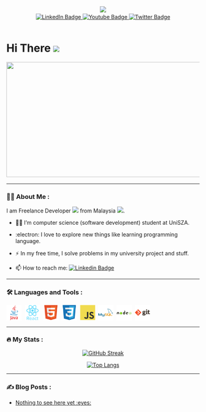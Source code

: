 <div id="header" align="center">
  <img src="https://media1.giphy.com/media/jdPMeyv9rn0hZHh8n9/giphy.gif?cid=ecf05e47iv0i96xaisms5d87vvpn0joobqaenmly65s311o1&rid=giphy.gif&ct=s" width="100"/>
</div>
<div align="center">
  <a href="https://www.linkedin.com/in/aqief-syahmi-1b61b21a4">
    <img src="https://img.shields.io/badge/LinkedIn-blue?style=for-the-badge&logo=linkedin&logoColor=white" alt="LinkedIn           Badge"/>
  </a>
  <a href="https://www.youtube.com/@aqiefsyahmi/featured">
    <img src="https://img.shields.io/badge/YouTube-red?style=for-the-badge&logo=youtube&logoColor=white" alt="Youtube Badge"/>
  </a>
  <a href="https://twitter.com/Aqief_Syahmi?t=lpp2OP1HI2bnTUho_QAOFA&s=09">
    <img src="https://img.shields.io/badge/Twitter-blue?style=for-the-badge&logo=twitter&logoColor=white" alt="Twitter Badge"/>
  </a>
</div>
<div align="center">
  <img src="https://komarev.com/ghpvc/?username=aqiefsyahmi&style=flat-square&color=blue" alt=""/>
</div>
<h1>
  Hi There
  <img src="https://media.giphy.com/media/hvRJCLFzcasrR4ia7z/giphy.gif" width="30px"/>
</h1>
<div align="center">
  <img src="https://media.giphy.com/media/dWesBcTLavkZuG35MI/giphy.gif" width="600" height="300"/>
</div>

---
### :man_technologist: About Me :
I am Freelance Developer <img src="https://media.giphy.com/media/WUlplcMpOCEmTGBtBW/giphy.gif" width="30"> from Malaysia <img src="https://emojipedia-us.s3.dualstack.us-west-1.amazonaws.com/thumbs/120/sony/336/flag-malaysia_1f1f2-1f1fe.png" width="25px"/>.
- :man_student: I’m computer science (software development) student at UniSZA.

- :electron: I love to explore new things like learning programming language.

- :zap: In my free time, I solve problems in my university project and stuff.

- :mailbox: How to reach me:  [![Linkedin Badge](https://img.shields.io/badge/-aqiefsyahmi-blue?style=flat&logo=Linkedin&logoColor=white)](https://www.linkedin.com/in/aqief-syahmi-1b61b21a4)

---
### :hammer_and_wrench: Languages and Tools :
<div>
  <a href="https://en.wikipedia.org/wiki/Java_(programming_language)">
  <img src="https://github.com/devicons/devicon/blob/master/icons/java/java-original-wordmark.svg" title="Java" alt="Java" width="40" height="40"/></a>&nbsp;
  <a href="https://en.wikipedia.org/wiki/React_(JavaScript_library)">
  <img src="https://github.com/devicons/devicon/blob/master/icons/react/react-original-wordmark.svg" title="React" alt="React" width="40" height="40"/></a>&nbsp;
  <a href="https://en.wikipedia.org/wiki/HTML">
  <img src="https://github.com/devicons/devicon/blob/master/icons/html5/html5-original.svg" title="HTML5" alt="HTML" width="40" height="40"/></a>&nbsp;
  <a href="https://en.wikipedia.org/wiki/CSS">
  <img src="https://github.com/devicons/devicon/blob/master/icons/css3/css3-original.svg" title="CSS" alt="CSS" width="40" height="40"/></a>&nbsp;
  <a href="https://en.wikipedia.org/wiki/JavaScript">
  <img src="https://github.com/devicons/devicon/blob/master/icons/javascript/javascript-original.svg" title="JavaScript" alt="JavaScript" width="40" height="40"/></a>&nbsp;
  <a href="https://en.wikipedia.org/wiki/MySQL">
  <img src="https://github.com/devicons/devicon/blob/master/icons/mysql/mysql-original-wordmark.svg" title="MySQL"  alt="MySQL" width="40" height="40"/></a>&nbsp;
  <a href="https://en.wikipedia.org/wiki/Node.js">
  <img src="https://github.com/devicons/devicon/blob/master/icons/nodejs/nodejs-original-wordmark.svg" title="NodeJS" alt="NodeJS" width="40" height="40"/></a>&nbsp;
  <a href="https://en.wikipedia.org/wiki/Git">
  <img src="https://github.com/devicons/devicon/blob/master/icons/git/git-original-wordmark.svg" title="Git" **alt="Git" width="40" height="40"/></a>
</div>

---
### :fire: My Stats :
<div align="center">

[![GitHub Streak](http://github-readme-streak-stats.herokuapp.com?user=aqiefsyahmi&theme=dark&background=000000)](https://git.io/streak-stats)

[![Top Langs](https://github-readme-stats.vercel.app/api/top-langs/?username=aqiefsyahmi&theme=dark&background=000000)](https://github.com/aqiefsyahmi/github-readme-stats)
</div>

---
### :writing_hand: Blog Posts :
<!-- BLOG-POST-LIST:START -->
- <a href="https://media.tenor.com/ZX95mDnlodwAAAAd/the-rock-sus-eye.gif">
  Nothing to see here yet :eyes:
</a>
<!-- BLOG-POST-LIST:END -->
